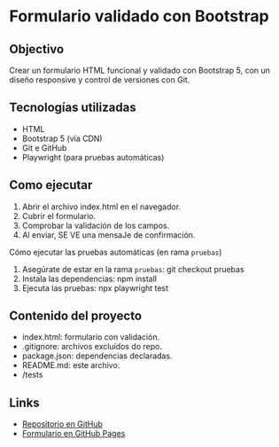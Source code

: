 # Formulario validado con Bootstrap

## Objectivo

Crear un formulario HTML funcional y validado con Bootstrap 5, con un diseño responsive y control de versiones con Git.

## Tecnologías utilizadas

- HTML
- Bootstrap 5 (vía CDN)
- Git e GitHub
-  Playwright (para pruebas automáticas)

## Como ejecutar

1. Abrir el archivo index.html en el navegador.
2. Cubrir el formulario.
3. Comprobar la validación de los campos.
4. Al enviar, SE VE una mensaJe de confirmación.

 Cómo ejecutar las pruebas automáticas (en rama `pruebas`)
1. Asegúrate de estar en la rama `pruebas`:  git checkout pruebas
2. Instala las dependencias: npm install
3. Ejecuta las pruebas: npx playwright test


## Contenido del proyecto

- index.html: formulario con validación.
- .gitignore: archivos excluídos do repo.
- package.json: dependencias declaradas.
- README.md: este archivo.
- /tests

## Links

- [Repositorio en GitHub](https://github.com/usuario/rocio)
- [Formulario en GitHub Pages](https://usuario.github.io/rocio)

